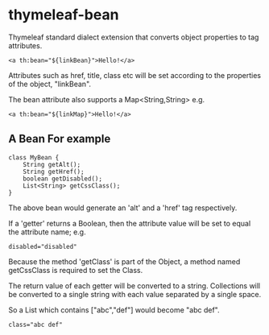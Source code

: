 thymeleaf-bean
==============

Thymeleaf standard dialect extension that converts object properties to tag attributes.

    <a th:bean="${linkBean}">Hello!</a>
    
Attributes such as href, title, class etc will be set according to the properties of the object, "linkBean".

The bean attribute also supports a Map<String,String> e.g.

    <a th:bean="${linkMap}">Hello!</a>
    
## A Bean For example

    class MyBean {
        String getAlt();
        String getHref();
        boolean getDisabled();
        List<String> getCssClass();
    }
     
The above bean would generate an 'alt' and a 'href' tag respectively.
 
If a 'getter' returns a Boolean, then the attribute value will be set to equal the attribute name; e.g.

    disabled="disabled"
   
Because the method 'getClass' is part of the Object, a method named getCssClass is required to set the Class.

The return value of each getter will be converted to a string.  Collections will be converted to a single string with each value separated by a single space.

So a List<String> which contains ["abc","def"] would become "abc def".

    class="abc def"
